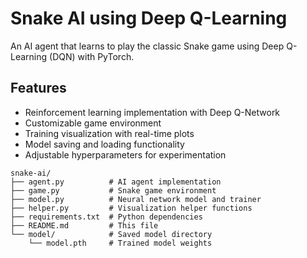 # Snake AI using Deep Q-Learning

An AI agent that learns to play the classic Snake game using Deep Q-Learning (DQN) with PyTorch.

## Features

- Reinforcement learning implementation with Deep Q-Network
- Customizable game environment
- Training visualization with real-time plots
- Model saving and loading functionality
- Adjustable hyperparameters for experimentation
  
```
snake-ai/
├── agent.py          # AI agent implementation
├── game.py           # Snake game environment
├── model.py          # Neural network model and trainer
├── helper.py         # Visualization helper functions
├── requirements.txt  # Python dependencies
├── README.md         # This file
└── model/            # Saved model directory
    └── model.pth     # Trained model weights
```
